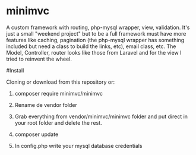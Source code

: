 # minimvc
A custom framework with routing, php-mysql wrapper, view, validation.
It's just a small "weekend project" but to be a full framework must have more features like caching, pagination (the php-mysql wrapper has something included but need a class to build the links, etc), email class, etc. The Model, Controller, router looks like those from Laravel and for the view I tried to reinvent the wheel.

#Install

Cloning or download from this repository or:

1. composer require minimvc/minimvc

2. Rename de vendor folder

3. Grab everything from vendor/minimvc/minimvc folder and put direct in your root folder and delete the rest.

4. composer update

5. In config.php write your mysql database credentials

